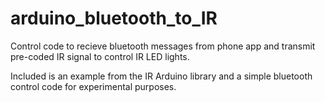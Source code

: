 # arduino_bluetooth_to_IR
Control code to recieve bluetooth messages from phone app and transmit pre-coded IR signal to control IR LED lights.

Included is an example from the IR Arduino library and a simple bluetooth control code for experimental purposes.

